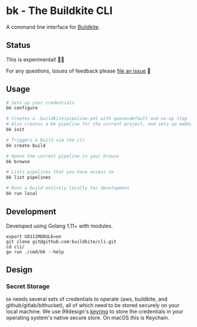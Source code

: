 # bk - The Buildkite CLI

A command line interface for [Buildkite](https://buildkite.com/).

## Status

This is experimental! 🦄🦑

For any questions, issues of feedback please [file an issue](https://github.com/buildkite/cli/issues) 💖

## Usage

```bash
# Sets up your credentials
bk configure

# Creates a .buildkite/pipeline.yml with queue=default and no-op step
# Also creates a bk pipeline for the current project, and sets up webhooks in GitHub/Bitbucket
bk init

# Triggers a build via the cli
bk create build

# Opens the current pipeline in your browse
bk browse

# Lists pipelines that you have access to
bk list pipelines

# Runs a build entirely locally for development
bk run local
```

## Development

Developed using Golang 1.11+ with modules.

```
export GO111MODULE=on
git clone git@github.com:buildkite/cli.git
cd cli/
go run ./cmd/bk --help
```

## Design

### Secret Storage

`bk` needs several sets of credentials to operate (aws, buildkite, and github/gitlab/bithucket), all of which need to be stored securely on your local machine. We use 99design's [keyring](https://github.com/99designs/keyring) to store the credentials in your operating system's native secure store. On macOS this is Keychain.
